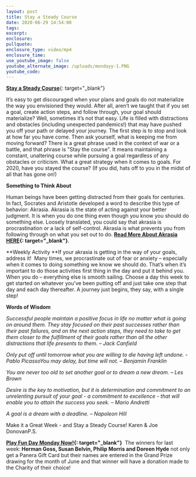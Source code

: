 ```yaml
---
layout: post
title: Stay a Steady Course
date: 2020-06-29 14:54:00
tags:
excerpt:
enclosure:
pullquote:
enclosure_type: video/mp4
enclosure_time:
use_youtube_image: false
youtube_alternate_image: /uploads/mondayy-1.PNG
youtube_code:
---
```


[**Stay a Steady Course**](https://t.e2ma.net/click/8v359c/c7u94x/w2grkl){: target="_blank"}

It’s easy to get discouraged when your plans and goals do not materialize the way you envisioned they would. After all, aren’t we taught that if you set a goal, create action steps, and follow through, your goal should materialize? Well, sometimes it’s not that easy. Life is filled with distractions and obstacles (including unexpected pandemics\!) that may have pushed you off your path or delayed your journey. The first step is to stop and look at how far you have come. Then ask yourself, what is keeping me from moving forward? There is a great phrase used in the context of war or a battle, and that phrase is "Stay the course". It means maintaining a constant, unaltering course while pursuing a goal regardless of any obstacles or criticism. What a great strategy when it comes to goals. For 2020, have you stayed the course? (If you did, hats off to you in the midst of all that has gone on\!)

**Something to Think About**

Human beings have been getting distracted from their goals for centuries. In fact, Socrates and Aristotle developed a word to describe this type of behavior: Akrasia. Akrasia is the state of acting against your better judgment. It is when you do one thing even though you know you should do something else. Loosely translated, you could say that akrasia is procrastination or a lack of self-control. Akrasia is what prevents you from following through on what you set out to do.&nbsp;**[Read More About Akrasia HERE](https://t.e2ma.net/click/8v359c/c7u94x/snirkl){: target="_blank"}**.

**Weekly Activity&nbsp;**If your akrasia is getting in the way of your goals, address it\!&nbsp; Many times, we procrastinate out of fear or anxiety – especially when it comes to doing something we know we should do. That’s when it’s important to do those activities first thing in the day and put it behind you. When you do – everything else is smooth sailing. Choose a day this week to get started on whatever you've been putting off and just take one step that day and each day thereafter. A journey just begins, they say, with a single step\!&nbsp;&nbsp;

**Words of Wisdom**

*Successful people maintain a positive focus in life no matter what is going on around them. They stay focused on their past successes rather than their past failures, and on the next action steps, they need to take to get them closer to the fulfillment of their goals rather than all the other distractions that life presents to them. – Jack Canfield*

*Only put off until tomorrow what you are willing to die having left undone. - Pablo PicassoYou may delay, but time will not. – Benjamin Franklin*

*You are never too old to set another goal or to dream a new dream. – Les Brown*

*Desire is the key to motivation, but it is determination and commitment to an unrelenting pursuit of your goal - a commitment to excellence - that will enable you to attain the success you seek. – Mario Andretti*

*A goal is a dream with a deadline. – Napoleon Hill*

Make it a Great Week - and Stay a Steady Course\! Karen & Joe DonovanP.S.&nbsp;

**[Play Fun Day Monday Now\!](https://t.e2ma.net/click/8v359c/c7u94x/8fjrkl){: target="_blank"}**&nbsp; The winners for last week:**&nbsp;Herman Goss, Susan Belvin, Philip Morris and Doreen Hyde**&nbsp;not only get a Panera Gift Card but their names are entered in the Grand Prize drawing for the month of June and that winner will have a donation made to the Charity of their choice\!&nbsp;